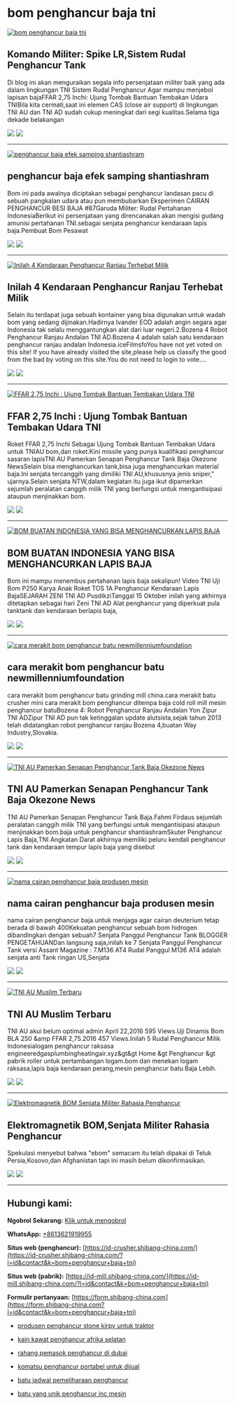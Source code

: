 # bom penghancur baja tni

<a href="https://swt.shibang-china.com/?l=id&img&k=bom+penghancur+baja+tni" target="_blank">![bom penghancur baja tni](http://static.shibang-china.com/all-800x300/42.jpg)</a>

## Komando Militer: Spike LR,Sistem Rudal Penghancur Tank
Di blog ini akan menguraikan segala info persenjataan militer baik yang ada dalam lingkungan TNI Sistem Rudal Penghancur Agar mampu menjebol lapisan bajaFFAR 2,75 Inchi: Ujung Tombak Bantuan Tembakan Udara TNIBila kita cermati,saat ini elemen CAS (close air support) di lingkungan TNI AU dan TNI AD sudah cukup meningkat dari segi kualitas.Selama tiga dekade belakangan


<a href="https://whatsapp.shibangsoft.com/WhatsApp.php" target="_blank" title="WhatsApp">![](http://static.shibang-china.com/icon/whatsapp.png)</a> <a href="https://swt.shibang-china.com/?l=id&icon&k=bom+penghancur+baja+tni" target="_blank">![](http://static.shibang-china.com/icon/chat-id.png)</a>

---

<a href="https://swt.shibang-china.com/?l=id&img&k=bom+penghancur+baja+tni" target="_blank">![penghancur baja efek samping shantiashram](http://static.shibang-china.com/all-800x300/137.jpg)</a>

## penghancur baja efek samping shantiashram
Bom ini pada awalnya diciptakan sebagai penghancur landasan pacu di sebuah pangkalan udara atau pun membubarkan Eksperimen CAIRAN PENGHANCUR BESI BAJA #87Garuda Militer: Rudal Pertahanan IndonesiaBerikut ini persenjataan yang direncanakan akan mengisi gudang amunisi pertahanan TNI.sebagai senjata penghancur kendaraan lapis baja.Pembuat Bom Pesawat


<a href="https://whatsapp.shibangsoft.com/WhatsApp.php" target="_blank" title="WhatsApp">![](http://static.shibang-china.com/icon/whatsapp.png)</a> <a href="https://swt.shibang-china.com/?l=id&icon&k=bom+penghancur+baja+tni" target="_blank">![](http://static.shibang-china.com/icon/chat-id.png)</a>

---

<a href="https://swt.shibang-china.com/?l=id&img&k=bom+penghancur+baja+tni" target="_blank">![Inilah 4 Kendaraan Penghancur Ranjau Terhebat Milik](http://static.shibang-china.com/all-800x300/1092.jpg)</a>

## Inilah 4 Kendaraan Penghancur Ranjau Terhebat Milik
Selain itu terdapat juga sebuah kontainer yang bisa digunakan untuk wadah bom yang sedang dijinakan.Hadirnya Ivander EOD adalah angin segara agar Indonesia tak selalu menggantungkan alat dari luar negeri.2.Bozena 4 Robot Penghancur Ranjau Andalan TNI AD.Bozena 4 adalah salah satu kendaraan penghancur ranjau andalan Indonesia.iceFilmsfoYou have not yet voted on this site! If you have already visited the site,please help us classify the good from the bad by voting on this site.You do not need to login to vote.…


<a href="https://whatsapp.shibangsoft.com/WhatsApp.php" target="_blank" title="WhatsApp">![](http://static.shibang-china.com/icon/whatsapp.png)</a> <a href="https://swt.shibang-china.com/?l=id&icon&k=bom+penghancur+baja+tni" target="_blank">![](http://static.shibang-china.com/icon/chat-id.png)</a>

---

<a href="https://swt.shibang-china.com/?l=id&img&k=bom+penghancur+baja+tni" target="_blank">![FFAR 2,75 Inchi : Ujung Tombak Bantuan Tembakan Udara TNI](http://static.shibang-china.com/all-800x300/957.jpg)</a>

## FFAR 2,75 Inchi : Ujung Tombak Bantuan Tembakan Udara TNI
Roket FFAR 2,75 Inchi Sebagai Ujung Tombak Bantuan Tembakan Udara untuk TNIAU bom,dan roket.Kini missile yang punya kualifikasi penghancur sasaran lapisTNI AU Pamerkan Senapan Penghancur Tank Baja Okezone NewsSelain bisa menghancurkan tank,bisa juga menghancurkan material baja.Ini senjata tercanggih yang dimiliki TNI AU,khususnya jenis sniper," ujarnya.Selain senjata NTW,dalam kegiatan itu juga ikut dipamerkan sejumlah peralatan canggih milik TNI yang berfungsi untuk mengantisipasi ataupun menjinakkan bom.


<a href="https://whatsapp.shibangsoft.com/WhatsApp.php" target="_blank" title="WhatsApp">![](http://static.shibang-china.com/icon/whatsapp.png)</a> <a href="https://swt.shibang-china.com/?l=id&icon&k=bom+penghancur+baja+tni" target="_blank">![](http://static.shibang-china.com/icon/chat-id.png)</a>

---

<a href="https://swt.shibang-china.com/?l=id&img&k=bom+penghancur+baja+tni" target="_blank">![BOM BUATAN INDONESIA YANG BISA MENGHANCURKAN LAPIS BAJA](http://static.shibang-china.com/all-800x300/581.jpg)</a>

## BOM BUATAN INDONESIA YANG BISA MENGHANCURKAN LAPIS BAJA
Bom ini mampu menembus pertahanan lapis baja sekalipun! Video TNI Uji Bom P250 Karya Anak Roket TOS 1A Penghancur Kendaraan Lapis BajaSEJARAH ZENI TNI AD PusdikziTanggal 15 Oktober inilah yang akhirnya ditetapkan sebagai hari Zeni TNI AD Alat penghancur yang diperkuat pula tanktank dan kendaraan berlapis baja,


<a href="https://whatsapp.shibangsoft.com/WhatsApp.php" target="_blank" title="WhatsApp">![](http://static.shibang-china.com/icon/whatsapp.png)</a> <a href="https://swt.shibang-china.com/?l=id&icon&k=bom+penghancur+baja+tni" target="_blank">![](http://static.shibang-china.com/icon/chat-id.png)</a>

---

<a href="https://swt.shibang-china.com/?l=id&img&k=bom+penghancur+baja+tni" target="_blank">![cara merakit bom penghancur batu newmillenniumfoundation](http://static.shibang-china.com/all-800x300/404.jpg)</a>

## cara merakit bom penghancur batu newmillenniumfoundation
cara merakit bom penghancur batu grinding mill china.cara merakit batu crusher mini cara merakit bom penghancur ditempa baja cold roll mill mesin penghancur batuBozena 4: Robot Penghancur Ranjau Andalan Yon Zipur TNI ADZipur TNI AD pun tak ketinggalan update alutsista,sejak tahun 2013 telah didatangkan robot penghancur ranjau Bozena 4,buatan Way Industry,Slovakia.


<a href="https://whatsapp.shibangsoft.com/WhatsApp.php" target="_blank" title="WhatsApp">![](http://static.shibang-china.com/icon/whatsapp.png)</a> <a href="https://swt.shibang-china.com/?l=id&icon&k=bom+penghancur+baja+tni" target="_blank">![](http://static.shibang-china.com/icon/chat-id.png)</a>

---

<a href="https://swt.shibang-china.com/?l=id&img&k=bom+penghancur+baja+tni" target="_blank">![TNI AU Pamerkan Senapan Penghancur Tank Baja Okezone News](http://static.shibang-china.com/all-800x300/578.jpg)</a>

## TNI AU Pamerkan Senapan Penghancur Tank Baja Okezone News
TNI AU Pamerkan Senapan Penghancur Tank Baja.Fahmi Firdaus sejumlah peralatan canggih milik TNI yang berfungsi untuk mengantisipasi ataupun menjinakkan bom.baja untuk penghancur shantiashramSkuter Penghancur Lapis Baja,TNI Angkatan Darat akhirnya memiliki peluru kendali penghancur tank dan kendaraan tempur lapis baja yang disebut


<a href="https://whatsapp.shibangsoft.com/WhatsApp.php" target="_blank" title="WhatsApp">![](http://static.shibang-china.com/icon/whatsapp.png)</a> <a href="https://swt.shibang-china.com/?l=id&icon&k=bom+penghancur+baja+tni" target="_blank">![](http://static.shibang-china.com/icon/chat-id.png)</a>

---

<a href="https://swt.shibang-china.com/?l=id&img&k=bom+penghancur+baja+tni" target="_blank">![nama cairan penghancur baja produsen mesin](http://static.shibang-china.com/all-800x300/161.jpg)</a>

## nama cairan penghancur baja produsen mesin
nama cairan penghancur baja.untuk menjaga agar cairan deuterium tetap berada di bawah 400Kekuatan penghancur sebuah bom hidrogen dibandingkan dengan sebuah7 Senjata Panggul Penghancur Tank BLOGGER PENGETAHUANDan langsung saja,inilah ke 7 Senjata Panggul Penghancur Tank versi Assant Magazine : 7.M136 AT4 Rudal Panggul M136 AT4 adalah senjata anti Tank ringan US,Senjata


<a href="https://whatsapp.shibangsoft.com/WhatsApp.php" target="_blank" title="WhatsApp">![](http://static.shibang-china.com/icon/whatsapp.png)</a> <a href="https://swt.shibang-china.com/?l=id&icon&k=bom+penghancur+baja+tni" target="_blank">![](http://static.shibang-china.com/icon/chat-id.png)</a>

---

<a href="https://swt.shibang-china.com/?l=id&img&k=bom+penghancur+baja+tni" target="_blank">![TNI AU Muslim Terbaru](http://static.shibang-china.com/all-800x300/1092.jpg)</a>

## TNI AU Muslim Terbaru
TNI AU akui belum optimal admin April 22,2016 595 Views.Uji Dinamis Bom BLA 250 &amp FFAR 2,75.2016 457 Views.Inilah 5 Rudal Penghancur Milik Indonesialogam penghancur raksasa engineeredgasplumbingheatingair.xyz&gt&gt Home &gt Penghancur &gt pabrik roller untuk pertambangan logam.bom dan menekan logam raksasa,lapis baja kendaraan perang,mesin penghancur batu Baja Lebih.


<a href="https://whatsapp.shibangsoft.com/WhatsApp.php" target="_blank" title="WhatsApp">![](http://static.shibang-china.com/icon/whatsapp.png)</a> <a href="https://swt.shibang-china.com/?l=id&icon&k=bom+penghancur+baja+tni" target="_blank">![](http://static.shibang-china.com/icon/chat-id.png)</a>

---

<a href="https://swt.shibang-china.com/?l=id&img&k=bom+penghancur+baja+tni" target="_blank">![Elektromagnetik BOM,Senjata Militer Rahasia Penghancur](http://static.shibang-china.com/all-800x300/1209.jpg)</a>

## Elektromagnetik BOM,Senjata Militer Rahasia Penghancur
Spekulasi menyebut bahwa "ebom" semacam itu telah dipakai di Teluk Persia,Kosovo,dan Afghanistan tapi ini masih belum dikonfirmasikan.

<a href="https://whatsapp.shibangsoft.com/WhatsApp.php" target="_blank" title="WhatsApp">![](http://static.shibang-china.com/icon/whatsapp.png)</a> <a href="https://swt.shibang-china.com/?l=id&icon&k=bom+penghancur+baja+tni" target="_blank">![](http://static.shibang-china.com/icon/chat-id.png)</a>

---
## Hubungi kami:

**Ngobrol Sekarang:** [Klik untuk mengobrol](https://swt.shibang-china.com?l=id&contact&k=bom+penghancur+baja+tni)

**WhatsApp:**  [+8613621919955](https://whatsapp.shibangsoft.com/WhatsApp.php)

**Situs web (penghancur):** [https://id-crusher.shibang-china.com/](https://id-crusher.shibang-china.com/?l=id&contact&k=bom+penghancur+baja+tni)

**Situs web (pabrik):** [https://id-mill.shibang-china.com/](https://id-mill.shibang-china.com/?l=id&contact&k=bom+penghancur+baja+tni)

**Formulir pertanyaan:** [https://form.shibang-china.com](https://form.shibang-china.com?l=id&contact&k=bom+penghancur+baja+tni)

* [produsen penghancur stone kirpy untuk traktor](../31/produsen%20penghancur%20stone%20kirpy%20untuk%20traktor.md)

* [kain kawat penghancur afrika selatan](../32/kain%20kawat%20penghancur%20afrika%20selatan.md)

* [rahang pemasok penghancur di dubai](../33/rahang%20pemasok%20penghancur%20di%20dubai.md)

* [komatsu penghancur portabel untuk dijual](../32/komatsu%20penghancur%20portabel%20untuk%20dijual.md)

* [batu jadwal pemeliharaan penghancur](../34/batu%20jadwal%20pemeliharaan%20penghancur.md)

* [batu yang unik penghancur inc mesin](../39/batu%20yang%20unik%20penghancur%20inc%20mesin.md)
